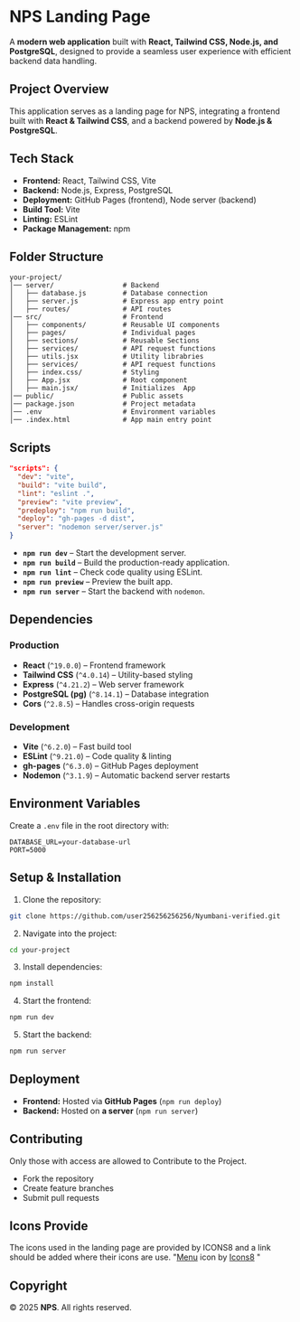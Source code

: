 # **NPS Landing Page**
A **modern web application** built with **React, Tailwind CSS, Node.js, and PostgreSQL**, designed to provide a seamless user experience with efficient backend data handling.

## **Project Overview**
This application serves as a landing page for NPS, integrating a frontend built with **React & Tailwind CSS**, and a backend powered by **Node.js & PostgreSQL**.

## **Tech Stack**
- **Frontend:** React, Tailwind CSS, Vite
- **Backend:** Node.js, Express, PostgreSQL
- **Deployment:** GitHub Pages (frontend), Node server (backend)
- **Build Tool:** Vite
- **Linting:** ESLint
- **Package Management:** npm

## **Folder Structure**
```plaintext
your-project/
│── server/                 # Backend
│   ├── database.js         # Database connection
│   ├── server.js           # Express app entry point
│   ├── routes/             # API routes
│── src/                    # Frontend
│   ├── components/         # Reusable UI components
│   ├── pages/              # Individual pages
│   ├── sections/           # Reusable Sections
│   ├── services/           # API request functions
│   ├── utils.jsx           # Utility librabries
│   ├── services/           # API request functions
│   ├── index.css/          # Styling 
│   ├── App.jsx             # Root component
│   ├── main.jsx/           # Initializes  App
│── public/                 # Public assets
│── package.json            # Project metadata
│── .env                    # Environment variables
│── .index.html             # App main entry point
```

## **Scripts**
```json
"scripts": {
  "dev": "vite",
  "build": "vite build",
  "lint": "eslint .",
  "preview": "vite preview",
  "predeploy": "npm run build",
  "deploy": "gh-pages -d dist",
  "server": "nodemon server/server.js"
}
```
- **`npm run dev`** – Start the development server.
- **`npm run build`** – Build the production-ready application.
- **`npm run lint`** – Check code quality using ESLint.
- **`npm run preview`** – Preview the built app.
- **`npm run server`** – Start the backend with `nodemon`.

## **Dependencies**
### Production
- **React** (`^19.0.0`) – Frontend framework
- **Tailwind CSS** (`^4.0.14`) – Utility-based styling
- **Express** (`^4.21.2`) – Web server framework
- **PostgreSQL (pg)** (`^8.14.1`) – Database integration
- **Cors** (`^2.8.5`) – Handles cross-origin requests

### Development
- **Vite** (`^6.2.0`) – Fast build tool
- **ESLint** (`^9.21.0`) – Code quality & linting
- **gh-pages** (`^6.3.0`) – GitHub Pages deployment
- **Nodemon** (`^3.1.9`) – Automatic backend server restarts

## **Environment Variables**
Create a `.env` file in the root directory with:
```plaintext
DATABASE_URL=your-database-url
PORT=5000
```

## **Setup & Installation**
1. Clone the repository:
```sh
git clone https://github.com/user256256256256/Nyumbani-verified.git
```
2. Navigate into the project:
```sh
cd your-project
```
3. Install dependencies:
```sh
npm install
```
4. Start the frontend:
```sh
npm run dev
```
5. Start the backend:
```sh
npm run server
```

## **Deployment**
- **Frontend:** Hosted via **GitHub Pages** (`npm run deploy`)
- **Backend:** Hosted on **a server** (`npm run server`)

## **Contributing**
Only those with access are allowed to Contribute to the Project.
- Fork the repository
- Create feature branches
- Submit pull requests


## **Icons Provide**
The icons used in the landing page are provided by ICONS8 and a link should be added where their icons are use. 
"<a target="_blank" href="https://icons8.com/icon/PpSBa7iaIak3/menu">Menu</a> icon by <a target="_blank" href="https://icons8.com">Icons8</a>
"

## **Copyright**
© 2025 **NPS**. All rights reserved.

